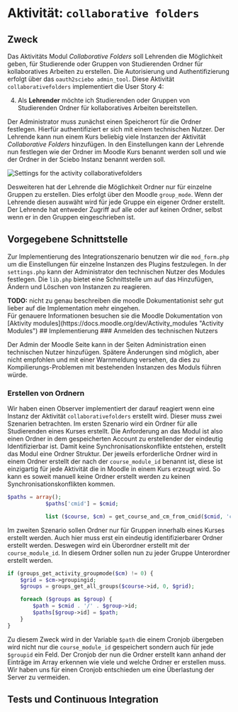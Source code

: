 # Aktivität: `collaborative folders`

## Zweck

Das Aktivitäts Modul *Collaborative Folders* soll Lehrenden die Möglichkeit geben, für Studierende oder Gruppen von Studierenden Ordner für kollaboratives Arbeiten zu erstellen.
Die Autorisierung und Authentifizierung erfolgt über das `oauth2sciebo admin_tool`. Diese Aktivität `collaborativefolders` implementiert die User Story 4:

<ol start="4">
  <li>Als <b>Lehrender</b> möchte ich Studierenden oder Gruppen von Studierenden Ordner für kollaboratives Arbeiten bereitstellen.</li>
</ol>

Der Administrator muss zunächst einen Speicherort für die Ordner festlegen. Hierfür authentifiziert er sich mit einem technischen Nutzer.
Der Lehrende kann nun einem Kurs beliebig viele Instanzen der Aktivität *Collaborative Folders* hinzufügen. In den Einstellungen kann der Lehrende
nun festlegen wie der Ordner im Moodle Kurs benannt werden soll und wie der Ordner in der Sciebo Instanz benannt werden soll.

![Settings for the activity collaborativefolders](activity_settings/settings.svg "Settings for the activity collaborativefolders")

Desweiteren hat der Lehrende die Möglichkeit Ordner nur für einzelne Gruppen zu erstellen. Dies erfolgt über den Moodle `group_mode`. Wenn der Lehrende diesen auswäht wird für jede Gruppe ein eigener Ordner erstellt. Der Lehrende hat entweder Zugriff auf alle oder auf keinen Ordner, selbst wenn er in den Gruppen eingeschrieben ist.

## Vorgegebene Schnittstelle
Zur Implementierung des Integrationszenario benutzen wir die `mod_form.php` um die Einstellungen für einzelne Instanzen des Plugins festzulegen.
In der `settings.php` kann der Administrator den technischen Nutzer des Modules festlegen. Die `lib.php` bietet eine Schnittstelle um auf das Hinzufügen, Ändern und Löschen von Instanzen zu reagieren.
<div class="alert alert-danger">
  <strong>TODO:</strong> nicht zu genau beschreiben die moodle Dokumentationist sehr gut lieber auf die Implementation mehr eingehen.
</div>
Für genauere Informationen besuchen sie die Moodle Dokumentation von [Aktivity modules](https://docs.moodle.org/dev/Activity_modules "Activity Modules")
## Implementierung
### Anmelden des technischen Nutzers

Der Admin der Moodle Seite kann in der Seiten Administration einen technischen Nutzer hinzufügen. Spätere Änderungen sind möglich, aber nicht empfohlen und mit einer Warnmeldung versehen, da dies zu Kompilierungs-Problemen mit bestehenden Instanzen des Moduls führen würde.

### Erstellen von Ordnern
Wir haben einen Observer implementiert der darauf reagiert wenn eine Instanz der Aktivität `collaborativefolders` erstellt wird.
Dieser muss zwei Szenarien betrachten.
Im ersten Szenario wird ein Ordner für alle Studierenden eines Kurses erstellt.
Die Anforderung an das Modul ist also einen Ordner in dem gespeicherten Account zu erstellender der eindeutig Identifizierbar ist.
Damit keine Synchronisationskonflikte entstehen, erstellt das Modul eine Ordner Struktur. Der jeweils erforderliche Ordner wird in einem
Ordner erstellt der nach der `course_module_id` benannt ist, diese ist einzigartig für jede Aktivität die in Moodle in einem Kurs erzeugt wird. So kann es soweit manuell
keine Ordner erstellt werden zu keinen Synchronisationskonflikten kommen.

``` php
$paths = array();
            $paths['cmid'] = $cmid;

            list ($course, $cm) = get_course_and_cm_from_cmid($cmid, 'collaborativefolders');
```

Im zweiten Szenario sollen Ordner nur für Gruppen innerhalb eines Kurses erstellt werden.
Auch hier muss erst ein eindeutig identifizierbarer Ordner erstellt werden. Deswegen wird ein Überordner erstellt mit der `course_module_id`. In diesem Ordner sollen nun zu jeder Gruppe Unterordner erstellt werden.
``` php
if (groups_get_activity_groupmode($cm) != 0) {
    $grid = $cm->groupingid;
    $groups = groups_get_all_groups($course->id, 0, $grid);

    foreach ($groups as $group) {
        $path = $cmid . '/' . $group->id;
        $paths[$group->id] = $path;
    }
}
```
Zu diesem Zweck wird in der Variable `$path` die einem Cronjob übergeben wird nicht nur die `course_module_id` gespeichert sondern auch für jede `$groupid` ein Feld.
Der Cronjob der nun die Ordner erstellt kann anhand der Einträge im Array erkennen wie viele und welche Ordner er erstellen muss.
Wir haben uns für einen Cronjob entschieden um eine Überlastung der Server zu vermeiden.

## Tests und Continuous Integration
